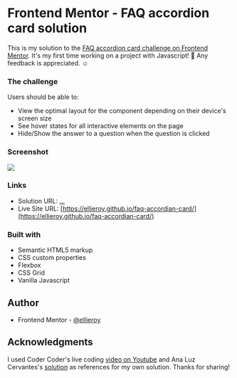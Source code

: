 # Frontend Mentor - FAQ accordion card solution

This is my solution to the [FAQ accordion card challenge on Frontend Mentor](https://www.frontendmentor.io/challenges/faq-accordion-card-XlyjD0Oam). It's my first time working on a project with Javascript! :tada: Any feedback is appreciated. :relaxed:

### The challenge

Users should be able to:

- View the optimal layout for the component depending on their device's screen size
- See hover states for all interactive elements on the page
- Hide/Show the answer to a question when the question is clicked

### Screenshot

![](./screenshot.jpg)

### Links

- Solution URL: [...](https://your-solution-url.com)
- Live Site URL: [https://ellieroy.github.io/faq-accordian-card/](https://ellieroy.github.io/faq-accordian-card/)

### Built with

- Semantic HTML5 markup
- CSS custom properties
- Flexbox
- CSS Grid
- Vanilla Javascript

## Author

- Frontend Mentor - [@ellieroy](https://www.frontendmentor.io/profile/ellieroy)

## Acknowledgments

I used Coder Coder's live coding [video on Youtube](https://www.youtube.com/watch?v=FboXxLxg8eo) and Ana Luz Cervantes's [solution](https://www.frontendmentor.io/solutions/faq-accordion-card-PCZJIKBwk) as references for my own solution. Thanks for sharing!

